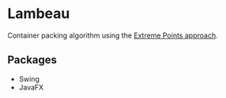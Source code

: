 # Lambeau
Container packing algorithm using the [Extreme Points approach](https://www.cirrelt.ca/documentstravail/cirrelt-2007-41.pdf).

## Packages
<ul>
  <li>Swing</li>
  <li>JavaFX</li>
</ul>
